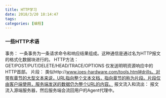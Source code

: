 ```yaml
---
title: HTTP学习
date: 2018/3/20 18:14:47
tags:
categories: [编程]
---
```


### 一些HTTP术语
事务： 一条事务为一条请求命令和响应结果组成。这种通信是通过名为HTTP报文的格式化数据块进行的。
HTTP方法： GET/POST/PUT/DELETE/HEAD/TRACE/OPTIONS 仅发送明明资源响应中的HTTP首部。
片段： 类似http://www.joes-hardware.com/tools.html#drills。对带有章节的大型文本来说，URL指向整个文本文档，指向章节的称为片段。片段仅由客户端使用，服务端发送的数据仍为整个URL的内容。
报文流入和流出： 报文流入源端服务器，然后服务端会流回用户的Agent代理中。

